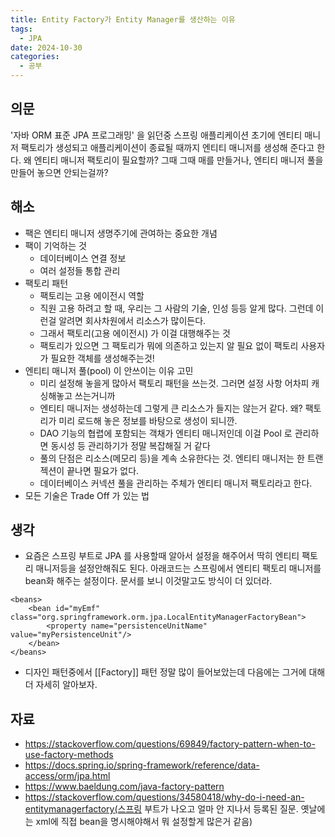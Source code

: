 ```yaml
---
title: Entity Factory가 Entity Manager를 생산하는 이유
tags:
  - JPA
date: 2024-10-30
categories:
  - 공부
---
```


## 의문

'자바 ORM 표준 JPA 프로그래밍' 을 읽던중 스프링 애플리케이션 초기에 엔티티 매니저 팩토리가 생성되고 애플리케이션이 종료될 때까지 엔티티 매니저를 생성해 준다고 한다. 왜 엔티티 매니저 팩토리이 필요할까?
그때 그때 매를 만들거나, 엔티티 매니저 풀을 만들어 놓으면 안되는걸까?

## 해소

- 팩은 엔티티 매니저 생명주기에 관여하는 중요한 개념
- 팩이 기억하는 것
    - 데이터베이스 연결 정보
    - 여러 설정들 통합 관리
- 팩토리 패턴
    - 팩토리는 고용 에이전시 역할
    - 직원 고용 하려고 할 때, 우리는 그 사람의 기술, 인성 등등 알게 많다. 그런데 이런걸 알려면 회사차원에서 리소스가 많이든다.
    - 그래서 팩토리(고용 에이전시) 가 이걸 대행해주는 것
    - 팩토리가 있으면 그 팩토리가 뭐에 의존하고 있는지 알 필요 없이 팩토리 사용자가 필요한 객체를 생성해주는것!
- 엔티티 매니저 풀(pool) 이 안쓰이는 이유 고민
    - 미리 설정해 놓을게 많아서 팩토리 패턴을 쓰는것. 그러면 설정 사항 어차피 캐싱해놓고 쓰는거니까
    - 엔티티 매니저는 생성하는데 그렇게 큰 리소스가 들지는 않는거 같다. 왜? 팩토리가 미리 로드해 놓은 정보를 바탕으로 생성이 되니깐.
    - DAO 기능의 협렵에 포함되는 객채가 엔티티 매니저인데 이걸 Pool 로 관리하면 동시성 등 관리하기가 정말 복잡해질 거 같다
    - 풀의 단점은 리소스(메모리 등)을 계속 소유한다는 것. 엔티티 매니저는 한 트랜젝션이 끝나면 필요가 없다.
    - 데이터베이스 커넥션 풀을 관리하는 주체가 엔티티 매니저 팩토리라고 한다.
- 모든 기술은 Trade Off 가 있는 법

## 생각

- 요즘은 스프링 부트로 JPA 를 사용할때 알아서 설정을 해주어서 딱히 엔티티 팩토리 매니저등을 설정안해줘도 된다. 아래코드는 스프링에서 엔티티 팩토리 매니저를 bean화 해주는 설정이다. 문서를 보니 이것말고도
  방식이 더 있더라.

```
<beans>
	<bean id="myEmf" class="org.springframework.orm.jpa.LocalEntityManagerFactoryBean">
		<property name="persistenceUnitName" value="myPersistenceUnit"/>
	</bean>
</beans>
```

- 디자인 패턴중에서 [[Factory]] 패턴 정말 많이 들어보았는데 다음에는 그거에 대해 더 자세히 알아보자.

## 자료

- https://stackoverflow.com/questions/69849/factory-pattern-when-to-use-factory-methods
- https://docs.spring.io/spring-framework/reference/data-access/orm/jpa.html
- https://www.baeldung.com/java-factory-pattern
- https://stackoverflow.com/questions/34580418/why-do-i-need-an-entitymanagerfactory(스프링 부트가 나오고 얼마 안 지나서 등록된 질문. 옛날에는
  xml에 직접 bean을 명시해야해서 뭐 설정할게 많은거 같음)